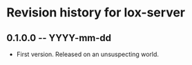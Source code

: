 # Revision history for lox-server

## 0.1.0.0 -- YYYY-mm-dd

* First version. Released on an unsuspecting world.
